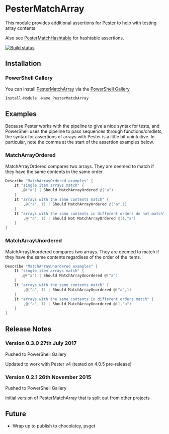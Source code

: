 # PesterMatchArray
This module provides additional assertions for [Pester](https://github.com/pester/Pester) to help with testing array contents

Also see [PesterMatchHashtable](https://github.com/stuartleeks/PesterMatchHashtable) for hashtable assertions.

[![Build status](https://ci.appveyor.com/api/projects/status/6huvvr4ujptbkk52/branch/master?svg=true)](https://ci.appveyor.com/project/stuartleeks/pestermatcharray/branch/master)

## Installation

### PowerShell Gallery

You can install [PesterMatchArray](https://www.powershellgallery.com/packages/PesterMatchArray/) via the [PowerShell Gallery](https://www.powershellgallery.com/)

```powershell
Install-Module -Name PesterMatchArray
```

## Examples
Because Pester works with the pipeline to give a nice syntax for tests, 
and PowerShell uses the pipeline to pass sequences through functions/cmdlets, 
the syntax for assertions of arrays with Pester is a little bit unintuitive.
In particular, note the comma at the start of the assertion examples below.

### MatchArrayOrdered
MatchArrayOrdered compares two arrays. They are deemed to match if they have the same contents in the same order.

```powershell
Describe "MatchArrayOrdered examples" {
	It "single item arrays match" {
       ,@("a") | Should MatchArrayOrdered @("a")
    }
    It "arrays with the same contents match" {
        ,@("a", 1) | Should MatchArrayOrdered @("a",1)
    }
    It "arrays with the same contents in different orders do not match" {
        ,@("a", 1) | Should Not MatchArrayOrdered @(1,"a")
    }
}
```

### MatchArrayUnordered
MatchArrayUnordered compares two arrays. They are deemed to match if they have the same contents regardless of the order of the items.

```powershell
Describe "MatchArrayUnordered examples" {
	It "single item arrays match" {
       ,@("a") | Should MatchArrayUnordered @("a")
    }
    It "arrays with the same contents match" {
        ,@("a", 1) | Should MatchArrayUnordered @("a",1)
    }
    It "arrays with the same contents in different orders match" {
        ,@("a", 1) | Should MatchArrayUnordered @(1,"a")
    }
}
```

## Release Notes

### Version 0.3.0 27th July 2017
Pushed to PowerShell Gallery

Updated to work with Pester v4 (tested on 4.0.5 pre-release)

### Version 0.2.1 26th November 2015
Pushed to PowerShell Gallery

Initial version of PesterMatchArray that is split out from other projects

## Future
* Wrap up to publish to chocolatey, psget